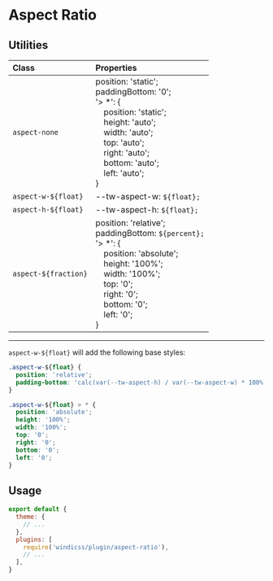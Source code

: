 # Aspect Ratio

## Utilities

| Class                | Properties                                                                                                                                                                                                                               |
| :------------------- | :--------------------------------------------------------------------------------------------------------------------------------------------------------------------------------------------------------------------------------------- |
| `aspect-none`        | position: 'static';<br>paddingBottom: '0';<br>'> *': {<br>&emsp;position: 'static';<br>&emsp;height: 'auto';<br>&emsp;width: 'auto';<br>&emsp;top: 'auto';<br>&emsp;right: 'auto';<br>&emsp;bottom: 'auto';<br>&emsp;left: 'auto';<br>}  |
| `aspect-w-${float}`  | --tw-aspect-w: `${float};`                                                                                                                                                                                                               |
| `aspect-h-${float}`  | --tw-aspect-h: `${float};`                                                                                                                                                                                                               |
| `aspect-${fraction}` | position: 'relative';<br>paddingBottom: `${percent};`<br>'> *': {<br>&emsp;position: 'absolute';<br>&emsp;height: '100%';<br>&emsp;width: '100%';<br>&emsp;top: '0';<br>&emsp;right: '0';<br>&emsp;bottom: '0';<br>&emsp;left: '0';<br>} |


***

`aspect-w-${float}` will add the following base styles:

```css
.aspect-w-${float} {
  position: 'relative';
  padding-bottom: 'calc(var(--tw-aspect-h) / var(--tw-aspect-w) * 100%)';
}

.aspect-w-${float} > * {
  position: 'absolute';
  height: '100%';
  width: '100%';
  top: '0';
  right: '0';
  bottom: '0';
  left: '0';
}
```

## Usage

```js windi.config.js
export default {
  theme: {
    // ...
  },
  plugins: [
    require('windicss/plugin/aspect-ratio'),
    // ...
  ],
}
```
